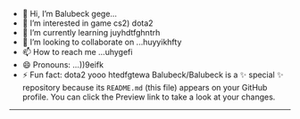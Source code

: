 - 👋 Hi, I’m Balubeck gege...
- 👀 I’m interested in game cs2) dota2
- 🌱 I’m currently learning juyhdtfghntrh
- 💞️ I’m looking to collaborate on ...huyyikhfty
- 📫 How to reach me ...uhygefi
- 😄 Pronouns: ...))9eifk
- ⚡ Fun fact: dota2 yooo
htedfgtewa
Balubeck/Balubeck is a ✨ special ✨ repository because its `README.md` (this file) appears on your GitHub profile.
You can click the Preview link to take a look at your changes.
---

